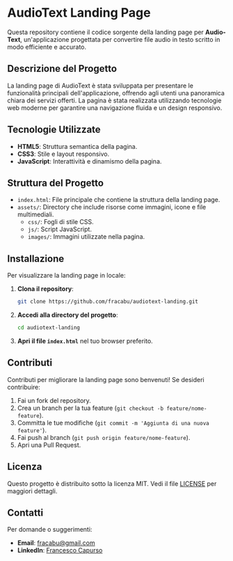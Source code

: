 # AudioText Landing Page

Questa repository contiene il codice sorgente della landing page per **Audio-Text**, un'applicazione progettata per convertire file audio in testo scritto in modo efficiente e accurato.

## Descrizione del Progetto

La landing page di AudioText è stata sviluppata per presentare le funzionalità principali dell'applicazione, offrendo agli utenti una panoramica chiara dei servizi offerti. La pagina è stata realizzata utilizzando tecnologie web moderne per garantire una navigazione fluida e un design responsivo.

## Tecnologie Utilizzate

- **HTML5**: Struttura semantica della pagina.
- **CSS3**: Stile e layout responsivo.
- **JavaScript**: Interattività e dinamismo della pagina.

## Struttura del Progetto

- `index.html`: File principale che contiene la struttura della landing page.
- `assets/`: Directory che include risorse come immagini, icone e file multimediali.
  - `css/`: Fogli di stile CSS.
  - `js/`: Script JavaScript.
  - `images/`: Immagini utilizzate nella pagina.

## Installazione

Per visualizzare la landing page in locale:

1. **Clona il repository**:

   ```bash
   git clone https://github.com/fracabu/audiotext-landing.git
   ```

2. **Accedi alla directory del progetto**:

   ```bash
   cd audiotext-landing
   ```

3. **Apri il file `index.html`** nel tuo browser preferito.

## Contributi

Contributi per migliorare la landing page sono benvenuti! Se desideri contribuire:

1. Fai un fork del repository.
2. Crea un branch per la tua feature (`git checkout -b feature/nome-feature`).
3. Committa le tue modifiche (`git commit -m 'Aggiunta di una nuova feature'`).
4. Fai push al branch (`git push origin feature/nome-feature`).
5. Apri una Pull Request.

## Licenza

Questo progetto è distribuito sotto la licenza MIT. Vedi il file [LICENSE](LICENSE) per maggiori dettagli.

## Contatti

Per domande o suggerimenti:

- **Email**: fracabu@gmail.com
- **LinkedIn**: [Francesco Capurso](https://www.linkedin.com/in/francesco-~-capurso-5801031a9/)



